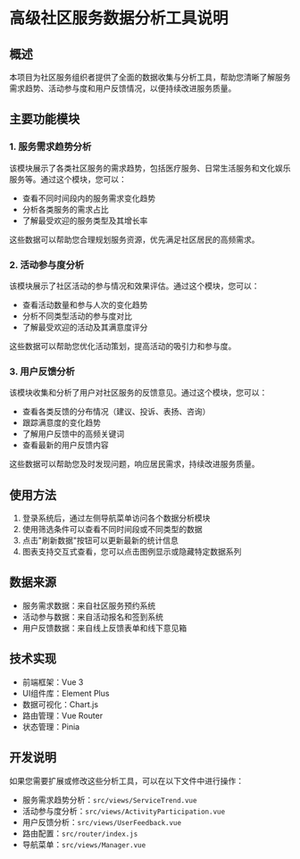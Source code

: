 # 高级社区服务数据分析工具说明

## 概述

本项目为社区服务组织者提供了全面的数据收集与分析工具，帮助您清晰了解服务需求趋势、活动参与度和用户反馈情况，以便持续改进服务质量。

## 主要功能模块

### 1. 服务需求趋势分析

该模块展示了各类社区服务的需求趋势，包括医疗服务、日常生活服务和文化娱乐服务等。通过这个模块，您可以：

- 查看不同时间段内的服务需求变化趋势
- 分析各类服务的需求占比
- 了解最受欢迎的服务类型及其增长率

这些数据可以帮助您合理规划服务资源，优先满足社区居民的高频需求。

### 2. 活动参与度分析

该模块展示了社区活动的参与情况和效果评估。通过这个模块，您可以：

- 查看活动数量和参与人次的变化趋势
- 分析不同类型活动的参与度对比
- 了解最受欢迎的活动及其满意度评分

这些数据可以帮助您优化活动策划，提高活动的吸引力和参与度。

### 3. 用户反馈分析

该模块收集和分析了用户对社区服务的反馈意见。通过这个模块，您可以：

- 查看各类反馈的分布情况（建议、投诉、表扬、咨询）
- 跟踪满意度的变化趋势
- 了解用户反馈中的高频关键词
- 查看最新的用户反馈内容

这些数据可以帮助您及时发现问题，响应居民需求，持续改进服务质量。

## 使用方法

1. 登录系统后，通过左侧导航菜单访问各个数据分析模块
2. 使用筛选条件可以查看不同时间段或不同类型的数据
3. 点击"刷新数据"按钮可以更新最新的统计信息
4. 图表支持交互式查看，您可以点击图例显示或隐藏特定数据系列

## 数据来源

- 服务需求数据：来自社区服务预约系统
- 活动参与数据：来自活动报名和签到系统
- 用户反馈数据：来自线上反馈表单和线下意见箱

## 技术实现

- 前端框架：Vue 3
- UI组件库：Element Plus
- 数据可视化：Chart.js
- 路由管理：Vue Router
- 状态管理：Pinia

## 开发说明

如果您需要扩展或修改这些分析工具，可以在以下文件中进行操作：

- 服务需求趋势分析：`src/views/ServiceTrend.vue`
- 活动参与度分析：`src/views/ActivityParticipation.vue`
- 用户反馈分析：`src/views/UserFeedback.vue`
- 路由配置：`src/router/index.js`
- 导航菜单：`src/views/Manager.vue`